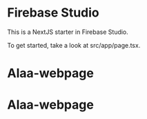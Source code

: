 # Firebase Studio

This is a NextJS starter in Firebase Studio.

To get started, take a look at src/app/page.tsx.
# Alaa-webpage
# Alaa-webpage
